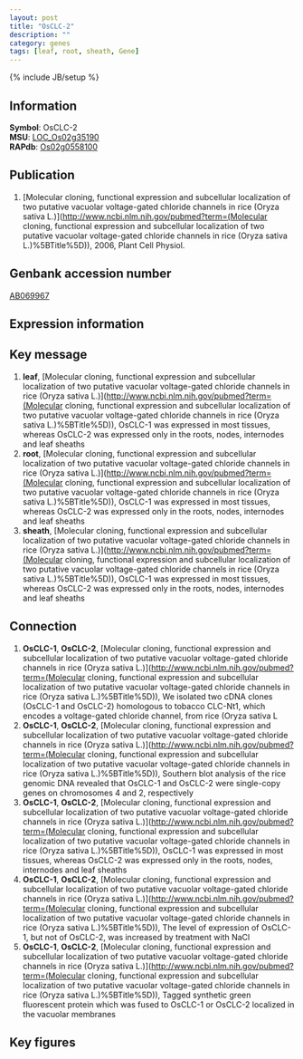 ```yaml
---
layout: post
title: "OsCLC-2"
description: ""
category: genes
tags: [leaf, root, sheath, Gene]
---
```

{% include JB/setup %}

## Information
__Symbol__: OsCLC-2  
__MSU__: [LOC_Os02g35190](http://rice.plantbiology.msu.edu/cgi-bin/ORF_infopage.cgi?orf=LOC_Os02g35190)  
__RAPdb__: [Os02g0558100](http://rapdb.dna.affrc.go.jp/viewer/gbrowse_details/irgsp1?name=Os02g0558100)  

## Publication
1. [Molecular cloning, functional expression and subcellular localization of two putative vacuolar voltage-gated chloride channels in rice (Oryza sativa L.)](http://www.ncbi.nlm.nih.gov/pubmed?term=(Molecular cloning, functional expression and subcellular localization of two putative vacuolar voltage-gated chloride channels in rice (Oryza sativa L.)%5BTitle%5D)), 2006, Plant Cell Physiol.

## Genbank accession number
[AB069967](http://www.ncbi.nlm.nih.gov/nuccore/AB069967)

## Expression information

## Key message
1. __leaf__, [Molecular cloning, functional expression and subcellular localization of two putative vacuolar voltage-gated chloride channels in rice (Oryza sativa L.)](http://www.ncbi.nlm.nih.gov/pubmed?term=(Molecular cloning, functional expression and subcellular localization of two putative vacuolar voltage-gated chloride channels in rice (Oryza sativa L.)%5BTitle%5D)),  OsCLC-1 was expressed in most tissues, whereas OsCLC-2 was expressed only in the roots, nodes, internodes and leaf sheaths
2. __root__, [Molecular cloning, functional expression and subcellular localization of two putative vacuolar voltage-gated chloride channels in rice (Oryza sativa L.)](http://www.ncbi.nlm.nih.gov/pubmed?term=(Molecular cloning, functional expression and subcellular localization of two putative vacuolar voltage-gated chloride channels in rice (Oryza sativa L.)%5BTitle%5D)),  OsCLC-1 was expressed in most tissues, whereas OsCLC-2 was expressed only in the roots, nodes, internodes and leaf sheaths
3. __sheath__, [Molecular cloning, functional expression and subcellular localization of two putative vacuolar voltage-gated chloride channels in rice (Oryza sativa L.)](http://www.ncbi.nlm.nih.gov/pubmed?term=(Molecular cloning, functional expression and subcellular localization of two putative vacuolar voltage-gated chloride channels in rice (Oryza sativa L.)%5BTitle%5D)),  OsCLC-1 was expressed in most tissues, whereas OsCLC-2 was expressed only in the roots, nodes, internodes and leaf sheaths

## Connection
1. __OsCLC-1__, __OsCLC-2__, [Molecular cloning, functional expression and subcellular localization of two putative vacuolar voltage-gated chloride channels in rice (Oryza sativa L.)](http://www.ncbi.nlm.nih.gov/pubmed?term=(Molecular cloning, functional expression and subcellular localization of two putative vacuolar voltage-gated chloride channels in rice (Oryza sativa L.)%5BTitle%5D)), We isolated two cDNA clones (OsCLC-1 and OsCLC-2) homologous to tobacco CLC-Nt1, which encodes a voltage-gated chloride channel, from rice (Oryza sativa L
2. __OsCLC-1__, __OsCLC-2__, [Molecular cloning, functional expression and subcellular localization of two putative vacuolar voltage-gated chloride channels in rice (Oryza sativa L.)](http://www.ncbi.nlm.nih.gov/pubmed?term=(Molecular cloning, functional expression and subcellular localization of two putative vacuolar voltage-gated chloride channels in rice (Oryza sativa L.)%5BTitle%5D)),  Southern blot analysis of the rice genomic DNA revealed that OsCLC-1 and OsCLC-2 were single-copy genes on chromosomes 4 and 2, respectively
3. __OsCLC-1__, __OsCLC-2__, [Molecular cloning, functional expression and subcellular localization of two putative vacuolar voltage-gated chloride channels in rice (Oryza sativa L.)](http://www.ncbi.nlm.nih.gov/pubmed?term=(Molecular cloning, functional expression and subcellular localization of two putative vacuolar voltage-gated chloride channels in rice (Oryza sativa L.)%5BTitle%5D)),  OsCLC-1 was expressed in most tissues, whereas OsCLC-2 was expressed only in the roots, nodes, internodes and leaf sheaths
4. __OsCLC-1__, __OsCLC-2__, [Molecular cloning, functional expression and subcellular localization of two putative vacuolar voltage-gated chloride channels in rice (Oryza sativa L.)](http://www.ncbi.nlm.nih.gov/pubmed?term=(Molecular cloning, functional expression and subcellular localization of two putative vacuolar voltage-gated chloride channels in rice (Oryza sativa L.)%5BTitle%5D)),  The level of expression of OsCLC-1, but not of OsCLC-2, was increased by treatment with NaCl
5. __OsCLC-1__, __OsCLC-2__, [Molecular cloning, functional expression and subcellular localization of two putative vacuolar voltage-gated chloride channels in rice (Oryza sativa L.)](http://www.ncbi.nlm.nih.gov/pubmed?term=(Molecular cloning, functional expression and subcellular localization of two putative vacuolar voltage-gated chloride channels in rice (Oryza sativa L.)%5BTitle%5D)),  Tagged synthetic green fluorescent protein which was fused to OsCLC-1 or OsCLC-2 localized in the vacuolar membranes

## Key figures


